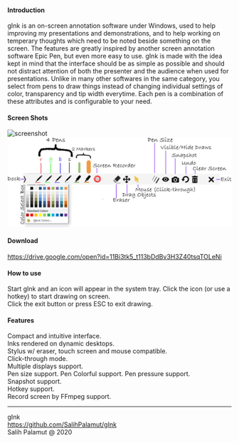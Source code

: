 
#### Introduction

gInk is an on-screen annotation software under Windows, used to help improving my presentations and demonstrations, and to help working on temperary thoughts which need to be noted beside something on the screen. The features are greatly inspired by another screen annotation software Epic Pen, but even more easy to use. gInk is made with the idea kept in mind that the interface should be as simple as possible and should not distract attention of both the presenter and the audience when used for presentations. Unlike in many other softwares in the same category, you select from pens to draw things instead of changing individual settings of color, transparency and tip width everytime. Each pen is a combination of these attributes and is configurable to your need.

#### Screen Shots

![screenshot](/screenshot1.jpg)  
![screenshot](/screenshot2.jpg)  

#### Download

https://drive.google.com/open?id=11Bi3tk5_t113bDdBv3H3Z40tsqTOLeNi

#### How to use

Start gInk and an icon will appear in the system tray. Click the icon (or use a hotkey) to start drawing on screen.  
Click the exit button or press ESC to exit drawing.  

#### Features

Compact and intuitive interface.  
Inks rendered on dynamic desktops.  
Stylus w/ eraser, touch screen and mouse compatible.  
Click-through mode.  
Multiple displays support.  
Pen size support.
Pen Colorful support.
Pen pressure support.  
Snapshot support.  
Hotkey support.    
Record screen by FFmpeg support.

----
gInk  
https://github.com/SalihPalamut/gInk  
Salih Palamut @ 2020  
